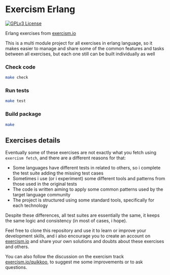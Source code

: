 Exercism Erlang
===============

[![GPLv3 License](http://img.shields.io/badge/license-GPLv3-blue.svg)](https://www.gnu.org/copyleft/gpl.html)

Erlang exercises from [exercism.io](http://exercism.io/)

This is a multi module project for all exercises in erlang language,
so it makes easier to  manage and share some of the common features and tasks 
between all exercises,
but each one still can be built individually as well

### Check code

```sh
make check
```

### Run tests

```sh
make test
```

### Build package

```sh
make
```


Exercises details
-----------------

Eventually some of these exercises are not exactly what you fetch using 
`exercism fetch`, and there are a different reasons for that:

- Some languages have different tests in related to others, 
  so i complete the test suite adding the missing test cases
- Sometimes i use (or i experiment) some different tools and patterns from those 
  used in the original tests
- The code is written aiming to apply some common patterns used by the target 
  language community
- The project is structured using some standard tools, 
  specifically for each technology

Despite these differences, all test suites are essentially the same, it keeps 
the same logic and consistency (in most of cases, i hope).

Feel free to clone this repository and use it to learn or improve your 
development skills, and i also encourage you to create an account on 
[exercism.io](http://exercism.io/)
and share your own solutions and doubts about these exercises and others.

You can also follow the discussion on the exercism track 
[exercism.io/quikkoo](http://exercism.io/quikkoo), 
to suggest me some improvements or to ask questions.
